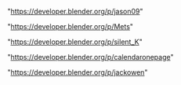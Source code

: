 "https://developer.blender.org/p/jason09"

"https://developer.blender.org/p/Mets"

"https://developer.blender.org/p/silent_K"

"https://developer.blender.org/p/calendaronepage"

"https://developer.blender.org/p/jackowen"


